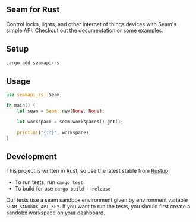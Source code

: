 ## Seam for Rust

Control locks, lights, and other internet of things devices with Seam's simple API. Checkout out the [documentation](https://docs.getseam.com) or [some examples](examples).

## Setup

```bash
cargo add seamapi-rs
```

## Usage

```rust
use seamapi_rs::Seam;

fn main() {
	let seam = Seam::new(None, None);

	let workspace = seam.workspaces().get();

	println!("{:?}", workspace);
}
```

## Development

This project is written in Rust, so use the latest stable from [Rustup](https://rustup.rs/).

- To run tests, run `cargo test`
- To build for use `cargo build --release`

Our tests use a seam sandbox environment given by environment variable `SEAM_SANDbOX_API_KEY`. If you want to run the tests, you should first create a sandobx workspace [on your dashboard](https://dashboard.getseam.com).
